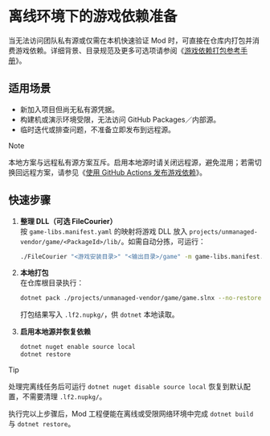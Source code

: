 # 离线环境下的游戏依赖准备

当无法访问团队私有源或仅需在本机快速验证 Mod 时，可直接在仓库内打包并消费游戏依赖。详细背景、目录规范及更多可选项请参阅《[游戏依赖打包参考手册](../reference/game-libs-packaging.md)》。

## 适用场景

- 新加入项目但尚无私有源凭据。
- 构建机或演示环境受限，无法访问 GitHub Packages／内部源。
- 临时迭代或排查问题，不准备立即发布到远程源。

> [!NOTE]
> 本地方案与远程私有源方案互斥。启用本地源时请关闭远程源，避免混用；若需切换回远程方案，请参见《[使用 GitHub Actions 发布游戏依赖](./game-libs-remote-publish.md)》。

## 快速步骤

1. **整理 DLL（可选 FileCourier）**  
   按 `game-libs.manifest.yaml` 的映射将游戏 DLL 放入 `projects/unmanaged-vendor/game/<PackageId>/lib/`。如需自动分拣，可运行：

   ```bash
   ./FileCourier "<游戏安装目录>" "<输出目录>/game" -m game-libs.manifest.yaml
   ```

2. **本地打包**  
   在仓库根目录执行：

   ```bash
   dotnet pack ./projects/unmanaged-vendor/game/game.slnx --no-restore -c Release
   ```

   打包结果写入 `.lf2.nupkg/`，供 `dotnet` 本地读取。

3. **启用本地源并恢复依赖**

   ```bash
   dotnet nuget enable source local
   dotnet restore
   ```

> [!TIP]
> 处理完离线任务后可运行 `dotnet nuget disable source local` 恢复到默认配置，不需要清理 `.lf2.nupkg/`。

执行完以上步骤后，Mod 工程便能在离线或受限网络环境中完成 `dotnet build` 与 `dotnet restore`。
